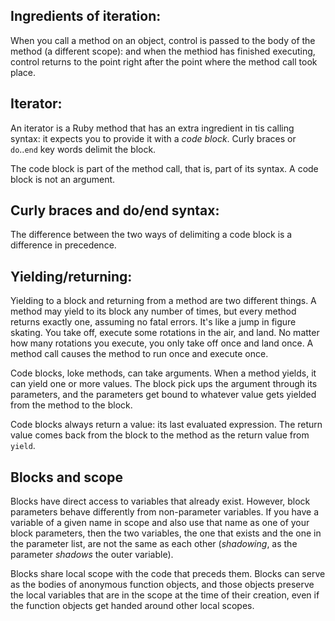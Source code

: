 ## Ingredients of iteration:

When you call a method on an object, control is passed to the body of the method (a different scope): and when the methiod has finished executing, control returns to the point right after the point where the method call took place.

## Iterator:

An iterator is a Ruby method that has an extra ingredient in tis calling syntax: it expects you to provide it with a _code block_. Curly braces or `do`..`end` key words delimit the block.

The code block is part of the method call, that is, part of its syntax. A code block is not an argument. 

## Curly braces and do/end syntax:

The difference between the two ways of delimiting a code block is a difference in precedence.

## Yielding/returning:

Yielding to a block and returning from a method are two different things. A method may yield to its block any number of times, but every method returns exactly one, assuming no fatal errors. It's like a jump in figure skating. You take off, execute some rotations in the air, and land. No matter how many rotations you execute, you only take off once and land once. A method call causes the method to run once and execute once.

Code blocks, loke methods, can take arguments. When a method yields, it can yield one or more values. The block pick ups the argument through its parameters, and the parameters get bound to whatever value gets yielded from the method to the block.

Code blocks always return a value: its last evaluated expression. The return value comes back from the block to the method as the return value from `yield`.

## Blocks and scope

Blocks have direct access to variables that already exist. However, block parameters behave differently from non-parameter variables. If you have a variable of a given name in scope and also use that name as one of your block parameters, then the two variables, the one that exists and the one in the parameter list, are not the same as each other (_shadowing_, as the parameter _shadows_ the outer variable).

Blocks share local scope with the code that preceds them. Blocks can serve as the bodies of anonymous function objects, and those objects preserve the local variables that are in the scope at the time of their creation, even if the function objects get handed around other local scopes.